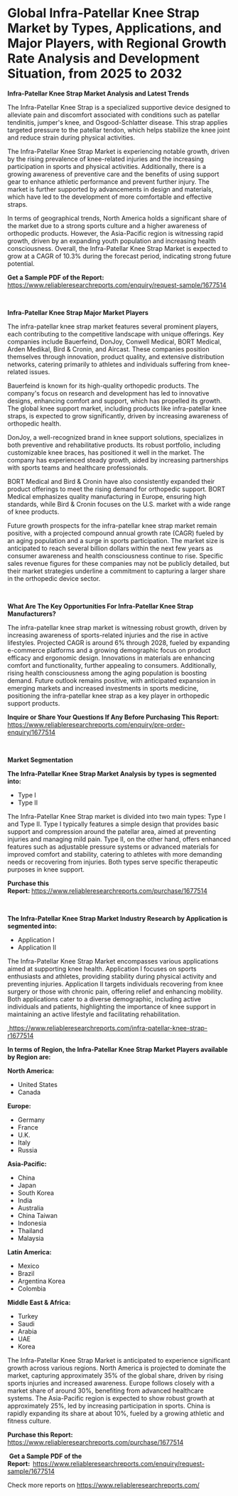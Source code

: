 <p><h1>Global Infra-Patellar Knee Strap Market by Types, Applications, and Major Players, with Regional Growth Rate Analysis and Development Situation, from 2025 to 2032</h1></p><p><strong>Infra-Patellar Knee Strap Market Analysis and Latest Trends</strong></p>
<p><p>The Infra-Patellar Knee Strap is a specialized supportive device designed to alleviate pain and discomfort associated with conditions such as patellar tendinitis, jumper's knee, and Osgood-Schlatter disease. This strap applies targeted pressure to the patellar tendon, which helps stabilize the knee joint and reduce strain during physical activities.</p><p>The Infra-Patellar Knee Strap Market is experiencing notable growth, driven by the rising prevalence of knee-related injuries and the increasing participation in sports and physical activities. Additionally, there is a growing awareness of preventive care and the benefits of using support gear to enhance athletic performance and prevent further injury. The market is further supported by advancements in design and materials, which have led to the development of more comfortable and effective straps.</p><p>In terms of geographical trends, North America holds a significant share of the market due to a strong sports culture and a higher awareness of orthopedic products. However, the Asia-Pacific region is witnessing rapid growth, driven by an expanding youth population and increasing health consciousness. Overall, the Infra-Patellar Knee Strap Market is expected to grow at a CAGR of 10.3% during the forecast period, indicating strong future potential.</p></p>
<p><strong>Get a Sample PDF of the Report:&nbsp;</strong> <a href="https://www.reliableresearchreports.com/enquiry/request-sample/1677514?utm_campaign=2224&utm_medium=2&utm_source=Github&utm_content=ia&utm_term=25032025&utm_id=infra-patellar-knee-strap">https://www.reliableresearchreports.com/enquiry/request-sample/1677514</a></p>
<p>&nbsp;</p>
<p><strong>Infra-Patellar Knee Strap Major Market Players</strong></p>
<p><p>The infra-patellar knee strap market features several prominent players, each contributing to the competitive landscape with unique offerings. Key companies include Bauerfeind, DonJoy, Conwell Medical, BORT Medical, Arden Medikal, Bird & Cronin, and Aircast. These companies position themselves through innovation, product quality, and extensive distribution networks, catering primarily to athletes and individuals suffering from knee-related issues.</p><p>Bauerfeind is known for its high-quality orthopedic products. The company's focus on research and development has led to innovative designs, enhancing comfort and support, which has propelled its growth. The global knee support market, including products like infra-patellar knee straps, is expected to grow significantly, driven by increasing awareness of orthopedic health.</p><p>DonJoy, a well-recognized brand in knee support solutions, specializes in both preventive and rehabilitative products. Its robust portfolio, including customizable knee braces, has positioned it well in the market. The company has experienced steady growth, aided by increasing partnerships with sports teams and healthcare professionals.</p><p>BORT Medical and Bird & Cronin have also consistently expanded their product offerings to meet the rising demand for orthopedic support. BORT Medical emphasizes quality manufacturing in Europe, ensuring high standards, while Bird & Cronin focuses on the U.S. market with a wide range of knee products.</p><p>Future growth prospects for the infra-patellar knee strap market remain positive, with a projected compound annual growth rate (CAGR) fueled by an aging population and a surge in sports participation. The market size is anticipated to reach several billion dollars within the next few years as consumer awareness and health consciousness continue to rise. Specific sales revenue figures for these companies may not be publicly detailed, but their market strategies underline a commitment to capturing a larger share in the orthopedic device sector.</p></p>
<p>&nbsp;</p>
<p><strong>What Are The Key Opportunities For Infra-Patellar Knee Strap Manufacturers?</strong></p>
<p><p>The infra-patellar knee strap market is witnessing robust growth, driven by increasing awareness of sports-related injuries and the rise in active lifestyles. Projected CAGR is around 6% through 2028, fueled by expanding e-commerce platforms and a growing demographic focus on product efficacy and ergonomic design. Innovations in materials are enhancing comfort and functionality, further appealing to consumers. Additionally, rising health consciousness among the aging population is boosting demand. Future outlook remains positive, with anticipated expansion in emerging markets and increased investments in sports medicine, positioning the infra-patellar knee strap as a key player in orthopedic support products.</p></p>
<p><strong>Inquire or Share Your Questions If Any Before Purchasing This Report:</strong> <a href="https://www.reliableresearchreports.com/enquiry/pre-order-enquiry/1677514?utm_campaign=2224&utm_medium=2&utm_source=Github&utm_content=ia&utm_term=25032025&utm_id=infra-patellar-knee-strap">https://www.reliableresearchreports.com/enquiry/pre-order-enquiry/1677514</a></p>
<p>&nbsp;</p>
<p><strong>Market Segmentation</strong></p>
<p><strong>The Infra-Patellar Knee Strap Market Analysis by types is segmented into:</strong></p>
<p><ul><li>Type I</li><li>Type II</li></ul></p>
<p><p>The Infra-Patellar Knee Strap market is divided into two main types: Type I and Type II. Type I typically features a simple design that provides basic support and compression around the patellar area, aimed at preventing injuries and managing mild pain. Type II, on the other hand, offers enhanced features such as adjustable pressure systems or advanced materials for improved comfort and stability, catering to athletes with more demanding needs or recovering from injuries. Both types serve specific therapeutic purposes in knee support.</p></p>
<p><strong>Purchase this Report:&nbsp;</strong><a href="https://www.reliableresearchreports.com/purchase/1677514?utm_campaign=2224&utm_medium=2&utm_source=Github&utm_content=ia&utm_term=25032025&utm_id=infra-patellar-knee-strap">https://www.reliableresearchreports.com/purchase/1677514</a></p>
<p>&nbsp;</p>
<p><strong>The Infra-Patellar Knee Strap Market Industry Research by Application is segmented into:</strong></p>
<p><ul><li>Application I</li><li>Application II</li></ul></p>
<p><p>The Infra-Patellar Knee Strap Market encompasses various applications aimed at supporting knee health. Application I focuses on sports enthusiasts and athletes, providing stability during physical activity and preventing injuries. Application II targets individuals recovering from knee surgery or those with chronic pain, offering relief and enhancing mobility. Both applications cater to a diverse demographic, including active individuals and patients, highlighting the importance of knee support in maintaining an active lifestyle and facilitating rehabilitation.</p></p>
<p><a href="https://www.reliableresearchreports.com/infra-patellar-knee-strap-r1677514?utm_campaign=2224&utm_medium=2&utm_source=Github&utm_content=ia&utm_term=25032025&utm_id=infra-patellar-knee-strap">&nbsp;https://www.reliableresearchreports.com/infra-patellar-knee-strap-r1677514</a></p>
<p><strong>In terms of Region, the Infra-Patellar Knee Strap Market Players available by Region are:</strong></p>
<p>
    <p> <strong> North America: </strong>
        <ul>
            <li>United States</li>
            <li>Canada</li>
        </ul>
        </p> 
    <p> <strong> Europe: </strong>
        <ul>
            <li>Germany</li>
            <li>France</li>
            <li>U.K.</li>
            <li>Italy</li>
            <li>Russia</li>
        </ul>
        </p> 
    <p> <strong> Asia-Pacific: </strong>
        <ul>
            <li>China</li>
            <li>Japan</li>
            <li>South Korea</li>
            <li>India</li>
            <li>Australia</li>
            <li>China Taiwan</li>
            <li>Indonesia</li>
            <li>Thailand</li>
            <li>Malaysia</li>
        </ul>
        </p> 
    <p> <strong> Latin America: </strong>
        <ul>
            <li>Mexico</li>
            <li>Brazil</li>
            <li>Argentina Korea</li>
            <li>Colombia</li>
        </ul>
        </p> 
    <p> <strong> Middle East & Africa: </strong>
        <ul>
            <li>Turkey</li>
            <li>Saudi</li>
            <li>Arabia</li>
            <li>UAE</li>
            <li>Korea</li>
        </ul>
    </p>
    </p>
<p><p>The Infra-Patellar Knee Strap Market is anticipated to experience significant growth across various regions. North America is projected to dominate the market, capturing approximately 35% of the global share, driven by rising sports injuries and increased awareness. Europe follows closely with a market share of around 30%, benefiting from advanced healthcare systems. The Asia-Pacific region is expected to show robust growth at approximately 25%, led by increasing participation in sports. China is rapidly expanding its share at about 10%, fueled by a growing athletic and fitness culture.</p></p>
<p><strong>Purchase this Report: </strong><a href="https://www.reliableresearchreports.com/purchase/1677514?utm_campaign=2224&utm_medium=2&utm_source=Github&utm_content=ia&utm_term=25032025&utm_id=infra-patellar-knee-strap">https://www.reliableresearchreports.com/purchase/1677514</a></p>
<p>&nbsp;<strong>Get a Sample PDF of the Report:&nbsp;&nbsp;</strong><a href="https://www.reliableresearchreports.com/enquiry/request-sample/1677514?utm_campaign=2224&utm_medium=2&utm_source=Github&utm_content=ia&utm_term=25032025&utm_id=infra-patellar-knee-strap">https://www.reliableresearchreports.com/enquiry/request-sample/1677514</a></p>
<p><strong></strong></p>
<p>Check more reports on <a href="https://www.reliableresearchreports.com/?utm_campaign=2224&utm_medium=2&utm_source=Github&utm_content=ia&utm_term=25032025&utm_id=infra-patellar-knee-strap">https://www.reliableresearchreports.com/</a></p>